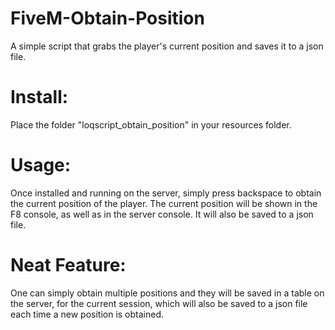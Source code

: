 # FiveM-Obtain-Position
A simple script that grabs the player's current position and saves it to a json file.

# Install:
Place the folder "loqscript_obtain_position" in your resources folder.

# Usage:
Once installed and running on the server, simply press backspace to obtain the current position of the player.
The current position will be shown in the F8 console, as well as in the server console. It will also be saved to a json file.

# Neat Feature:
One can simply obtain multiple positions and they will be saved in a table on the server, for the current session, which will also be saved to a json file each time a new position is obtained.
